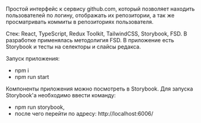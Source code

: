 Простой интерфейс к сервису github.com, который позволяет находить пользователей по логину, отображать их репозитории, а так же просматривать коммиты в репозиториях пользователя.

Стек: React, TypeScript, Redux Toolkit, TailwindCSS, Storybook, FSD.
В разработке применялась методолигия FSD.
В приложение есть Storybook и тесты на селекторы и слайсы редакса.

Запуск приложения:

-   npm i
-   npm run start

Компоненты приложения можно посмотреть в Storybook. Для запуска Storybook'a необходимо ввести команду:

-   npm run storybook,
-   после чего перейти по адресу: http://localhost:6006/
